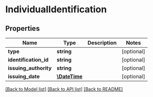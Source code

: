 # IndividualIdentification

## Properties
Name | Type | Description | Notes
------------ | ------------- | ------------- | -------------
**type** | **string** |  | [optional] 
**identification_id** | **string** |  | [optional] 
**issuing_authority** | **string** |  | [optional] 
**issuing_date** | [**\DateTime**](\DateTime.md) |  | [optional] 

[[Back to Model list]](../README.md#documentation-for-models) [[Back to API list]](../README.md#documentation-for-api-endpoints) [[Back to README]](../README.md)



